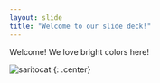 ```yaml
---
layout: slide
title: "Welcome to our slide deck!"
---
```


Welcome! We love bright colors here!

![saritocat](https://octodex.github.com/images/saritocat.png)
{: .center}
